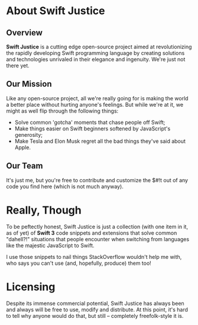 # About Swift Justice

## Overview
**Swift Justice** is a cutting edge open-source project aimed at revolutionizing the rapidly developing Swift programming language by creating solutions and technologies unrivaled in their elegance and ingenuity. We're just not there yet.

## Our Mission
Like any open-source project, all we're really going for is making the world a better place without hurting anyone's feelings. But while we're at it, we might as well flip through the following things:

* Solve common 'gotcha' moments that chase people off Swift;
* Make things easier on Swift beginners softened by JavaScript's generosity;
* Make Tesla and Elon Musk regret all the bad things they've said about Apple.

## Our Team
It's just me, but you're free to contribute and customize the $#!t out of any code you find here (which is not much anyway).

# Really, Though
To be peftectly honest, Swift Justice is just a collection (with one item in it, as of yet) of **Swift 3** code snippets and extensions that solve common "dahell?!" situations that people encounter when switching from languages like the majestic JavaScript to Swift.

I use those snippets to nail things StackOverflow wouldn't help me with, who says you can't use (and, hopefully, produce) them too!

# Licensing
Despite its immense commercial potential, Swift Justice has always been and always will be free to use, modify and distribute. At this point, it's hard to tell why anyone would do that, but still – completely freefolk-style it is.

